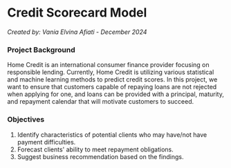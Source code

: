 # Credit Scorecard Model
_Created by: Vania Elvina Afiati - December 2024_

### Project Background
Home Credit is an international consumer finance provider focusing on responsible lending. Currently, Home Credit is utilizing various statistical and machine learning methods to predict credit scores. In this project, we want to ensure that customers capable of repaying loans are not rejected when applying for one, and loans can be provided with a principal, maturity, and repayment calendar that will motivate customers to succeed.

### Objectives
1. Identify characteristics of potential clients who may have/not have payment difficulties.
2. Forecast clients' ability to meet repayment obligations.
3. Suggest business recommendation based on the findings.
